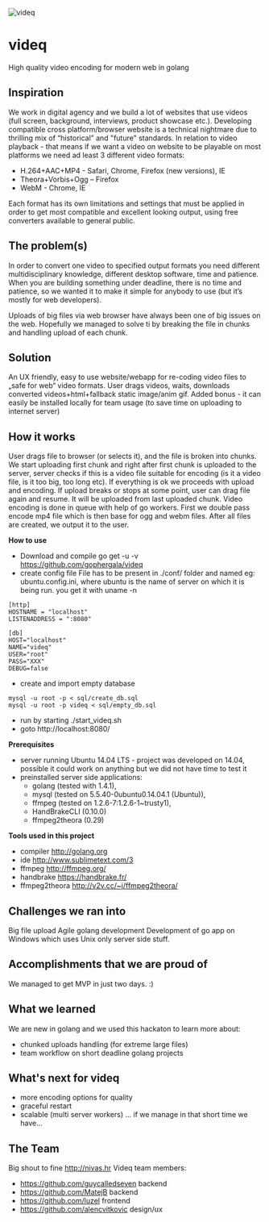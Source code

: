 ![videq](http://s3.amazonaws.com/challengepost/photos/production/solution_photos/000/203/847/datas/xlarge.png "videq - High quality video encoding for modern web in golang")

# videq
High quality video encoding for modern web in golang

## Inspiration

We work in digital agency and we build a lot of websites that use videos (full screen, background, interviews, product showcase etc.). 
Developing compatible cross platform/browser website is a technical nightmare due to thrilling mix of “historical” and "future"  standards. In relation to video playback - that means if we want a video on website to be playable on most platforms we need ad least 3 different video formats:
- H.264+AAC+MP4 - Safari, Chrome, Firefox (new versions), IE
- Theora+Vorbis+Ogg – Firefox
- WebM - Chrome, IE
 
Each format has its own limitations and settings that must be applied in order to get most compatible and excellent looking output, using free converters available to general public.

## The problem(s)
In order to convert one video to specified output formats you need different multidisciplinary knowledge, different desktop software, time and patience. When you are building something under deadline, there is no time and patience, so we wanted it to make it simple for anybody to use (but it’s mostly for web developers).

Uploads of big files via web browser have always been one of big issues on the web.  Hopefully we managed to solve ti by breaking the file in chunks and handling upload of each chunk.
 
## Solution
An UX friendly, easy to use website/webapp for re-coding video files to „safe for web“ video formats. User drags videos, waits, downloads converted videos+html+fallback static image/anim gif.
Added bonus - it can easily be installed locally for team usage (to save time on uploading to internet server)

## How it works
User drags file to browser (or selects it), and the file is broken into chunks. We start uploading first chunk and right after first chunk is uploaded to the server, server checks if this is a video file suitable for encoding (is it a video file, is it too big, too long etc). If everything is ok we proceeds with upload and encoding.
If upload breaks or stops at some point, user can drag file again and resume. It will be uploaded from last uploaded chunk.
Video encoding is done in queue with help of go workers. First we double pass encode mp4 file which is then base for ogg and webm files. After all files are created, we output it to the user.

**How to use**
*   Download and compile
    go get -u -v https://github.com/gophergala/videq
*   create config file
File has to be present in ./conf/ folder and named eg: ubuntu.config.ini, where ubuntu is the name of server on which it is being run. you get it with uname -n
```
[http]
HOSTNAME = "localhost"
LISTENADDRESS = ":8080"

[db]
HOST="localhost"
NAME="videq"
USER="root"
PASS="XXX"
DEBUG=false
```

*   create and import empty database 
```
mysql -u root -p < sql/create_db.sql
mysql -u root -p videq < sql/empty_db.sql
```
*   run by starting ./start_videq.sh
*   goto http://localhost:8080/


**Prerequisites**
   * server running Ubuntu 14.04 LTS - project was developed on 14.04, possible it could work on anything but we did not have time to test it
   * preinstalled server side applications: 
     * golang (tested with 1.4.1), 
     * mysql (tested on 5.5.40-0ubuntu0.14.04.1 (Ubuntu)), 
     * ffmpeg (tested on 1.2.6-7:1.2.6-1~trusty1), 
     * HandBrakeCLI (0.10.0) 
     * ffmpeg2theora (0.29)

**Tools used in this project**
   * compiler http://golang.org
   * ide      http://www.sublimetext.com/3
   * ffmpeg http://ffmpeg.org/
   * handbrake https://handbrake.fr/
   * ffmpeg2theora http://v2v.cc/~j/ffmpeg2theora/

## Challenges we ran into
Big file upload
Agile golang development
Development of go app on Windows which uses Unix only server side stuff.

## Accomplishments that we are proud of
We managed to get MVP in just two days. :) 

## What we learned
We are new in golang and  we used this hackaton to learn more about: 
- chunked uploads handling (for extreme large files) 
- team workflow on short deadline golang projects


## What's next for videq
- more encoding options for quality
- graceful restart
- scalable (multi server workers) … if we manage in that short time we have… 

## The Team
Big shout to fine http://nivas.hr Videq team members:
- https://github.com/guycalledseven backend
- https://github.com/MatejB backend
- https://github.com/luzel frontend
- https://github.com/alencvitkovic design/ux